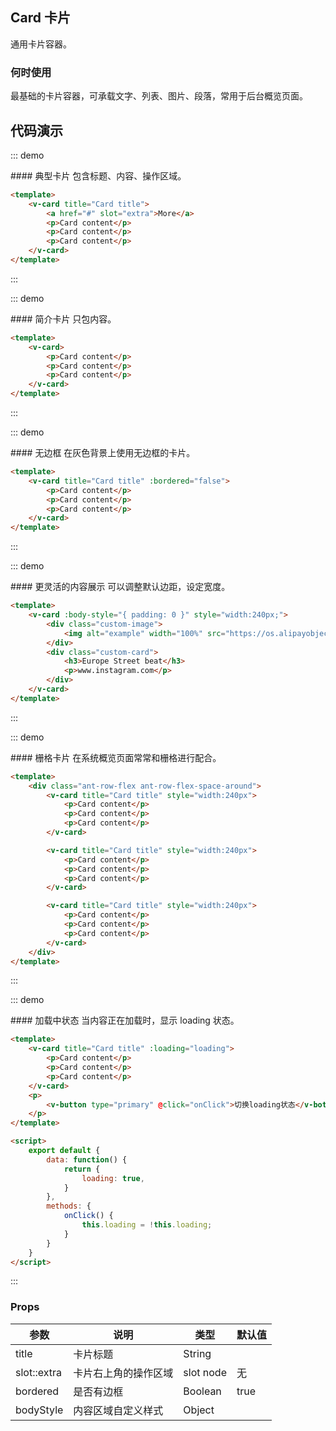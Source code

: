 <script>
    export default {
        data: function() {
            return {
                loading: true,
            }
        },
        methods: {
            onClick() {
                this.loading = !this.loading;
            }
        }
    }
</script>
<style>
    .demo-box.demo-alert .el-alert {
        margin: 20px 0 0;
    }

    .demo-box.demo-alert .el-alert:first-child {
        margin: 0;
    }
</style>

## Card 卡片

通用卡片容器。

### 何时使用

最基础的卡片容器，可承载文字、列表、图片、段落，常用于后台概览页面。   

## 代码演示

::: demo
<summary>
  #### 典型卡片
  包含标题、内容、操作区域。
</summary>

```html
<template>  
    <v-card title="Card title">
        <a href="#" slot="extra">More</a>
        <p>Card content</p>
        <p>Card content</p>
        <p>Card content</p>
    </v-card>
</template>
```
:::

::: demo
<summary>
  #### 简介卡片
  只包内容。
</summary>

```html
<template>  
    <v-card>
        <p>Card content</p>
        <p>Card content</p>
        <p>Card content</p>
    </v-card>
</template>
```
:::

::: demo
<summary>
  #### 无边框
  在灰色背景上使用无边框的卡片。
</summary>

```html
<template>  
    <v-card title="Card title" :bordered="false">
        <p>Card content</p>
        <p>Card content</p>
        <p>Card content</p>
    </v-card>
</template>
```
:::

::: demo
<summary>
  #### 更灵活的内容展示
  可以调整默认边距，设定宽度。
</summary>

```html
<template>  
    <v-card :body-style="{ padding: 0 }" style="width:240px;">
        <div class="custom-image">
            <img alt="example" width="100%" src="https://os.alipayobjects.com/rmsportal/QBnOOoLaAfKPirc.png">
        </div>
        <div class="custom-card">
            <h3>Europe Street beat</h3>
            <p>www.instagram.com</p>
        </div>
    </v-card>
</template>
```
:::

::: demo
<summary>
  #### 栅格卡片
  在系统概览页面常常和栅格进行配合。
</summary>

```html
<template>  
    <div class="ant-row-flex ant-row-flex-space-around">
        <v-card title="Card title" style="width:240px">
            <p>Card content</p>
            <p>Card content</p>
            <p>Card content</p>
        </v-card>

        <v-card title="Card title" style="width:240px">
            <p>Card content</p>
            <p>Card content</p>
            <p>Card content</p>
        </v-card>

        <v-card title="Card title" style="width:240px">
            <p>Card content</p>
            <p>Card content</p>
            <p>Card content</p>
        </v-card>
    </div>
</template>
```
:::

::: demo
<summary>
  #### 加载中状态
  当内容正在加载时，显示 loading 状态。
</summary>

```html
<template>  
    <v-card title="Card title" :loading="loading">
        <p>Card content</p>
        <p>Card content</p>
        <p>Card content</p> 
    </v-card>
    <p>
        <v-button type="primary" @click="onClick">切换loading状态</v-botton>
    </p>
</template>

<script>
    export default {
        data: function() {
            return {
                loading: true,
            }
        },
        methods: {
            onClick() {
                this.loading = !this.loading;
            }
        }
    }
</script>
```
:::

### Props

| 参数      | 说明          | 类型      | 默认值  |
|---------- |-------------- |----------  |-------- |
| title | 卡片标题 | String |  |
| slot::extra | 卡片右上角的操作区域 | slot node | 无 |
| bordered | 是否有边框 | Boolean | true | 
| bodyStyle | 内容区域自定义样式 | Object |  | 

